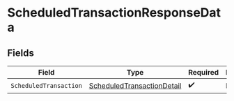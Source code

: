 # ScheduledTransactionResponseData


## Fields

| Field                                                                               | Type                                                                                | Required                                                                            | Description                                                                         |
| ----------------------------------------------------------------------------------- | ----------------------------------------------------------------------------------- | ----------------------------------------------------------------------------------- | ----------------------------------------------------------------------------------- |
| `ScheduledTransaction`                                                              | [ScheduledTransactionDetail](../../Models/Components/ScheduledTransactionDetail.md) | :heavy_check_mark:                                                                  | N/A                                                                                 |